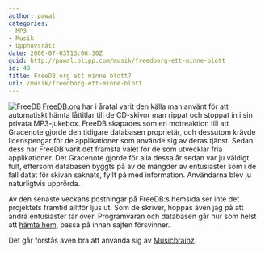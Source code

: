 ```yaml
---
author: pawal
categories:
- MP3
- Musik
- Upphovsrätt
date: 2006-07-03T13:06:30Z
guid: http://pawal.blipp.com/musik/freedborg-ett-minne-blott
id: 49
title: FreeDB.org ett minne blott?
url: /musik/freedborg-ett-minne-blott
---
```


<img align="left" alt="FreeDB" title="FreeDB" class="alignleft" src="http://blipp.com/misc/freedb.png" /><a href="http://www.freedb.org/">FreeDB.org</a> har i åratal varit den källa man använt för att automatiskt hämta låttitlar till de CD-skivor man rippat och stoppat in i sin privata MP3-jukebox. FreeDB skapades som en motreaktion till att Gracenote gjorde den tidigare databasen proprietär, och dessutom krävde licenspengar för de applikationer som använde sig av deras tjänst. Sedan dess har FreeDB varit det främsta valet för de som utvecklar fria applikationer. Det Gracenote gjorde för alla dessa år sedan var ju väldigt fult, eftersom databasen byggts på av de mängder av entusiaster som i de fall datat för skivan saknats, fyllt på med information. Användarna blev ju naturligtvis upprörda.

Av den senaste veckans postningar på FreeDB:s hemsida ser inte det projektets framtid alltför ljus ut. Som de skriver, hoppas även jag på att andra entusiaster tar över. Programvaran och databasen går hur som helst att <a href="http://www.freedb.org/modules.php?name=Sections&sop=listarticles&secid=7">hämta hem</a>, passa på innan sajten försvinner.

Det går förstås även bra att använda sig av <a href="http://musicbrainz.org/">Musicbrainz</a>.